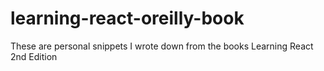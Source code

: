 # learning-react-oreilly-book
These are personal snippets I wrote down from the books Learning React 2nd Edition
